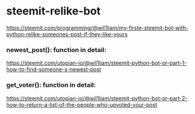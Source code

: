 # steemit-relike-bot
https://steemit.com/programming/@wil1liam/my-firste-steemit-bot-with-python-relike-someones-post-if-they-like-yours

### newest_post(): function in detail:
https://steemit.com/utopian-io/@wil1liam/steemit-python-bot-or-part-1-how-to-find-someone-s-newest-post

### get_voter(): function in detail:
https://steemit.com/utopian-io/@wil1liam/steemit-python-bot-or-part-2-how-to-return-a-list-of-the-people-who-upvoted-your-post
